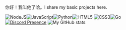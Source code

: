 你好！我叫他了哈。I share my basic projects here.


<img alt="NodeJS" src="https://img.shields.io/badge/node.js-%2343853D.svg?style=for-the-badge&logo=node-dot-js&logoColor=white"/><img alt="JavaScript" src="https://img.shields.io/badge/javascript-%23323330.svg?style=for-the-badge&logo=javascript&logoColor=%23F7DF1E"/><img alt="Python" src="https://img.shields.io/badge/python-%2314354C.svg?style=for-the-badge&logo=python&logoColor=white"/><img alt="HTML5" src="https://img.shields.io/badge/html5-%23E34F26.svg?style=for-the-badge&logo=html5&logoColor=white"/>
<img alt="CSS3" src="https://img.shields.io/badge/css3-%231572B6.svg?style=for-the-badge&logo=css3&logoColor=white"/><img alt="Go" src="https://img.shields.io/badge/go-%2300ADD8.svg?style=for-the-badge&logo=go&logoColor=white"/>
[![Discord Presence](https://lanyard-profile-readme.vercel.app/api/500018308255449098)](https://discord.com/users/500018308255449098)
![My GitHub stats](https://github-readme-stats.vercel.app/api?username=whythem12&count_private=true)
